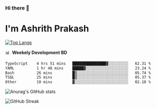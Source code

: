### Hi there 👋
# I'm Ashrith Prakash

[![Top Langs](https://github-readme-stats.vercel.app/api/top-langs/?username=xxcheckmatexx&count_private=true&include_all_commits=true&show_icons=true&line_height=20&title_color=FFFFFF&icon_color=FFFFFF&text_color=FFFFFF&bg_color=0D1117&langs_count=8)](https://github.com/anuraghazra/github-readme-stats)

📊 &nbsp;**Weekely Development BD**

<!--START_SECTION:waka-->

```txt
TypeScript    4 hrs 51 mins   ███████████████▓░░░░░░░░░   62.31 %
YAML          1 hr 48 mins    █████▓░░░░░░░░░░░░░░░░░░░   23.24 %
Bash          26 mins         █▒░░░░░░░░░░░░░░░░░░░░░░░   05.74 %
TSQL          25 mins         █▒░░░░░░░░░░░░░░░░░░░░░░░   05.37 %
Other         10 mins         ▓░░░░░░░░░░░░░░░░░░░░░░░░   02.18 %
```

<!--END_SECTION:waka-->

![Anurag's GitHub stats](https://github-readme-stats.vercel.app/api?username=xxcheckmatexx&count_private=true&show_icons=true&theme=merko)  

![GitHub Streak](http://github-readme-streak-stats.herokuapp.com?user=xxcheckmatexx&theme=merko&hide_border=true&date_format=M%20j%5B%2C%20Y%5D&fire=DD0E0B)
<br/>

